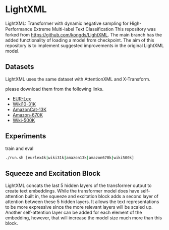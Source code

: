 # LightXML

LightXML: Transformer with dynamic negative sampling for High-Performance Extreme Multi-label Text Classiﬁcation
This repository was forked from https://github.com/kongds/LightXML. The main branch has the added functionality of loading a model from checkpoint. The aim of this repository is to implement suggested improvements in the original LightXML model.

## Datasets
LightXML uses the same dataset with AttentionXML and X-Transform.

please download them from the following links.
* [EUR-Lex](https://drive.google.com/open?id=1iPGbr5-z2LogtMFG1rwwekV_aTubvAb2)
* [Wiki10-31K](https://drive.google.com/open?id=1Tv4MHQzDWTUC9hRFihRhG8_jt1h0VhnR)
* [AmazonCat-13K](https://drive.google.com/open?id=1VwHAbri6y6oh8lkpZ6sSY_b1FRNnCLFL)
* [Amazon-670K](https://drive.google.com/open?id=1Xd4BPFy1RPmE7MEXMu77E2_xWOhR1pHW)
* [Wiki-500K](https://drive.google.com/open?id=1bGEcCagh8zaDV0ZNGsgF0QtwjcAm0Afk)
   
## Experiments
train and eval
```bash
./run.sh [eurlex4k|wiki31k|amazon13k|amazon670k|wiki500k]
```

## Squeeze and Excitation Block

LightXML concats the last 5 hidden layers of the transformer output to create text embeddings. While the transformer model does have self-attention built in, the squeeze and excitation block adds a second layer of attention between these 5 hidden layers. It allows the text representations to be more expressive since the more relevant layers will be scaled up. Another self-attention layer can be added for each element of the embedding, however, that will increase the model size much more than this block.